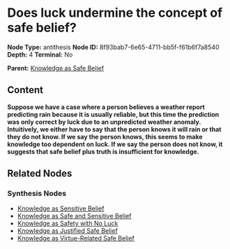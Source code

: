 # Does luck undermine the concept of safe belief?

**Node Type:** antithesis
**Node ID:** 8f93bab7-6e65-4711-bb5f-f61b6f7a8540
**Depth:** 4
**Terminal:** No

**Parent:** [Knowledge as Safe Belief](knowledge-as-safe-belief-synthesis-ebeef2d9-44c3-4bf1-9c13-abc285df34bc.md)

## Content

**Suppose we have a case where a person believes a weather report predicting rain because it is usually reliable, but this time the prediction was only correct by luck due to an unpredicted weather anomaly. Intuitively, we either have to say that the person knows it will rain or that they do not know. If we say the person knows, this seems to make knowledge too dependent on luck. If we say the person does not know, it suggests that safe belief plus truth is insufficient for knowledge.**

## Related Nodes

### Synthesis Nodes

- [Knowledge as Sensitive Belief](knowledge-as-sensitive-belief-synthesis-62757bff-aa04-4cec-8b0a-4d01e43dbd84.md)
- [Knowledge as Safe and Sensitive Belief](knowledge-as-safe-and-sensitive-belief-synthesis-d52a9a74-edf2-4683-96b0-4c810fdd60de.md)
- [Knowledge as Safety with No Luck](knowledge-as-safety-with-no-luck-synthesis-4cc49181-5ed9-4ce5-a0b8-52e92773473e.md)
- [Knowledge as Justified Safe Belief](knowledge-as-justified-safe-belief-synthesis-68a758a4-87ca-4a4f-b091-25259c1e554d.md)
- [Knowledge as Virtue-Related Safe Belief](knowledge-as-virtue-related-safe-belief-synthesis-8d704de5-fa01-4363-b637-f36007ecc19a.md)
